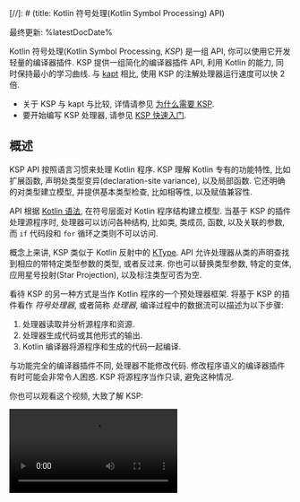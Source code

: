 [//]: # (title: Kotlin 符号处理(Kotlin Symbol Processing) API)

最终更新: %latestDocDate%

Kotlin 符号处理(Kotlin Symbol Processing, _KSP_) 是一组 API, 你可以使用它开发轻量的编译器插件.
KSP 提供一组简化的编译器插件 API, 利用 Kotlin 的能力, 同时保持最小的学习曲线.
与 [kapt](kapt.md) 相比, 使用 KSP 的注解处理器运行速度可以快 2 倍.

* 关于 KSP 与 kapt 与比较, 详情请参见 [为什么需要 KSP](ksp-why-ksp.md).
* 要开始编写 KSP 处理器, 请参见 [KSP 快速入门](ksp-quickstart.md).

## 概述

KSP API 按照语言习惯来处理 Kotlin 程序. KSP 理解 Kotlin 专有的功能特性,
比如扩展函数, 声明处类型变异(declaration-site variance), 以及局部函数.
它还明确的对类型建立模型, 并提供基本类型检查, 比如相等性, 以及赋值兼容性.

API 根据 [Kotlin 语法](https://kotlinlang.org/docs/reference/grammar.html), 在符号层面对 Kotlin 程序结构建立模型.
当基于 KSP 的插件处理源程序时, 处理器可以访问各种结构, 比如类, 类成员, 函数, 以及关联的参数, 而 `if` 代码段和 `for` 循环之类则不可以访问.

概念上来讲, KSP 类似于 Kotlin 反射中的 [KType](https://kotlinlang.org/api/latest/jvm/stdlib/kotlin.reflect/-k-type/).
API 允许处理器从类的声明查找到相应的带特定类型参数的类型, 或者反过来.
你也可以替换类型参数, 特定的变体, 应用星号投射(Star Projection), 以及标注类型可否为空.

看待 KSP 的另一种方式是当作 Kotlin 程序的一个预处理器框架.
将基于 KSP 的插件看作 _符号处理器_, 或者简称 _处理器_, 编译过程中的数据流可以描述为以下步骤:

1. 处理器读取并分析源程序和资源.
2. 处理器生成代码或其他形式的输出.
3. Kotlin 编译器将源程序和生成的代码一起编译.

与功能完全的编译器插件不同, 处理器不能修改代码.
修改程序语义的编译器插件有时可能会非常令人困惑.
KSP 将源程序当作只读, 避免这种情况.

你也可以观看这个视频, 大致了解 KSP:

<video src="https://youtu.be/bv-VyGM3HCY" title="Kotlin 符号处理 (KSP)"/>


## KSP 如何看待源代码文件

大多数处理器会浏览输入的源代码的各种程序结构.
在介绍 API 的使用方法之前, 我们来看一下从 KSP 的观点如何看待文件:

```text
KSFile
  packageName: KSName
  fileName: String
  annotations: List<KSAnnotation>  // 源代码文件注解
  declarations: List<KSDeclaration>
    KSClassDeclaration // 类, 接口, 对象
      simpleName: KSName
      qualifiedName: KSName
      containingFile: String
      typeParameters: KSTypeParameter
      parentDeclaration: KSDeclaration
      classKind: ClassKind
      primaryConstructor: KSFunctionDeclaration
      superTypes: List<KSTypeReference>
      // 包含内部类, 成员函数, 属性, 等等.
      declarations: List<KSDeclaration>
    KSFunctionDeclaration // 顶层函数
      simpleName: KSName
      qualifiedName: KSName
      containingFile: String
      typeParameters: KSTypeParameter
      parentDeclaration: KSDeclaration
      functionKind: FunctionKind
      extensionReceiver: KSTypeReference?
      returnType: KSTypeReference
      parameters: List<KSValueParameter>
      // 包含局部类, 局部函数, 局部变量, 等等.
      declarations: List<KSDeclaration>
    KSPropertyDeclaration // 全局变量
      simpleName: KSName
      qualifiedName: KSName
      containingFile: String
      typeParameters: KSTypeParameter
      parentDeclaration: KSDeclaration
      extensionReceiver: KSTypeReference?
      type: KSTypeReference
      getter: KSPropertyGetter
        returnType: KSTypeReference
      setter: KSPropertySetter
        parameter: KSValueParameter
```

这个图列出了在源代码文件中声明的大多数东西: 类, 函数, 属性, 等等.

## `SymbolProcessorProvider`: 入口点

KSP 要求实现 `SymbolProcessorProvider` 接口, 使用它来创建 `SymbolProcessor` 实例:

```kotlin
interface SymbolProcessorProvider {
    fun create(environment: SymbolProcessorEnvironment): SymbolProcessor
}
```

其中 `SymbolProcessor` 定义如下:

```kotlin
interface SymbolProcessor {
    fun process(resolver: Resolver): List<KSAnnotated> // 我们集中看这里
    fun finish() {}
    fun onError() {}
}
```

`SymbolProcessor` 使用 `Resolver` 来访问编译器细节, 比如符号.
如果一个处理器要查找所有的顶层函数和顶层类中的非局部函数, 大概实现如下:

```kotlin
class HelloFunctionFinderProcessor : SymbolProcessor() {
    // ...
    val functions = mutableListOf<KSClassDeclaration>()
    val visitor = FindFunctionsVisitor()

    override fun process(resolver: Resolver) {
        resolver.getAllFiles().forEach { it.accept(visitor, Unit) }
    }

    inner class FindFunctionsVisitor : KSVisitorVoid() {
        override fun visitClassDeclaration(classDeclaration: KSClassDeclaration, data: Unit) {
            classDeclaration.getDeclaredFunctions().forEach { it.accept(this, Unit) }
        }

        override fun visitFunctionDeclaration(function: KSFunctionDeclaration, data: Unit) {
            functions.add(function)
        }

        override fun visitFile(file: KSFile, data: Unit) {
            file.declarations.forEach { it.accept(this, Unit) }
        }
    }
    // ...
    
    class Provider : SymbolProcessorProvider {
        override fun create(environment: SymbolProcessorEnvironment): SymbolProcessor = TODO()
    }
}
```

## 资源

* [KSP 快速入门](ksp-quickstart.md)
* [为什么使用 KSP?](ksp-why-ksp.md)
* [示例](ksp-examples.md)
* [KSP 如何将 Kotlin 代码组织为模型](ksp-additional-details.md)
* [针对 Java 注解处理器开发者的参考文档](ksp-reference.md)
* [增量式处理](ksp-incremental.md)
* [多轮处理](ksp-multi-round.md)
* [在跨平台项目中使用 KSP](ksp-multiplatform.md)
* [在命令行运行 KSP](ksp-command-line.md)
* [FAQ](ksp-faq.md)

## 支持的库 {id="supported-libraries"}

下面是 Android 上的流行的库, 以及它们对 KSP 的支持情况:

| 库                | 状态                                                                                       |
|------------------|------------------------------------------------------------------------------------------|
| Room             | [官方支持](https://developer.android.com/jetpack/androidx/releases/room#2.3.0-beta02)        |
| Moshi            | [官方支持](https://github.com/square/moshi/)                                                 |
| RxHttp           | [官方支持](https://github.com/liujingxing/rxhttp)                                            |
| Kotshi           | [官方支持](https://github.com/ansman/kotshi)                                                 |
| Lyricist         | [官方支持](https://github.com/adrielcafe/lyricist)                                           |
| Lich SavedState  | [官方支持](https://github.com/line/lich/tree/master/savedstate)                              |
| gRPC Dekorator   | [官方支持](https://github.com/mottljan/grpc-dekorator)                                       |
| EasyAdapter      | [官方支持](https://github.com/AmrDeveloper/EasyAdapter)                                      |
| Koin Annotations | [官方支持](https://github.com/InsertKoinIO/koin-annotations)                                 |
| Glide            | [官方支持](https://github.com/bumptech/glide)                                                | 
| Micronaut        | [官方支持](https://micronaut.io/2023/07/14/micronaut-framework-4-0-0-released/)              |
| Epoxy            | [官方支持](https://github.com/airbnb/epoxy)                                                  |
| Paris            | [官方支持](https://github.com/airbnb/paris)                                                  |
| Auto Dagger      | [官方支持](https://github.com/ansman/auto-dagger)                                            |
| SealedX          | [官方支持](https://github.com/skydoves/sealedx)                                              |
| DeeplinkDispatch | [通过 airbnb/DeepLinkDispatch#323 支持](https://github.com/airbnb/DeepLinkDispatch/pull/323) |
| Dagger           | [Alpha](https://dagger.dev/dev-guide/ksp)                                                |
| Motif            | [Alpha](https://github.com/uber/motif)                                                   |
| Hilt             | [开发中](https://dagger.dev/dev-guide/ksp)                                                  |
| Auto Factory     | [目前不支持](https://github.com/google/auto/issues/982)                                       |
